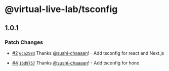 # @virtual-live-lab/tsconfig

## 1.0.1

### Patch Changes

- [#2](https://github.com/VirtualLiveLab/js-config/pull/2) [`6ca258d`](https://github.com/VirtualLiveLab/js-config/commit/6ca258d2100fd2f59991a37b689cfbd9ddea259b) Thanks [@sushi-chaaaan](https://github.com/sushi-chaaaan)! - Add tsconfig for react and Next.js

- [#4](https://github.com/VirtualLiveLab/js-config/pull/4) [`16d9757`](https://github.com/VirtualLiveLab/js-config/commit/16d9757f3856f791b55326144235f63f8be65e4a) Thanks [@sushi-chaaaan](https://github.com/sushi-chaaaan)! - Add tsconfig for hono
